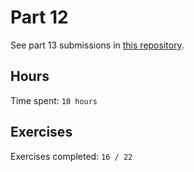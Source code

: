 # Part 12

See part 13 submissions in [this repository](https://github.com/rikurauhala/part12-containers-applications).

## Hours

Time spent: `10 hours`

## Exercises

Exercises completed: `16 / 22`
